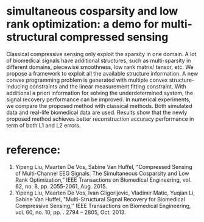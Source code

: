 # simultaneous cosparsity and low rank optimization: a demo for multi-structural compressed sensing
Classical compressive sensing only exploit the sparsity in one domain. A lot of biomedical signals have additional structures, such as multi-sparsity in different domains, piecewise smoothness, low rank matrix/ tensor, etc. We propose a framework to exploit all the available structure information. A new convex programming problem is generated with multiple convex structure-inducing constraints and the linear measurement fitting constraint. With additional a priori information for solving the underdetermined system, the signal recovery performance can be improved. In numerical experiments, we compare the proposed method with classical methods. Both simulated data and real-life biomedical data are used. Results show that the newly proposed method achieves better reconstruction accuracy performance in term of both L1 and L2 errors.
# reference:
1.	Yipeng Liu, Maarten De Vos, Sabine Van Huffel, “Compressed Sensing of Multi-Channel EEG Signals: The Simultaneous Cosparsity and Low Rank Optimization,” IEEE Transactions on Biomedical Engineering, vol. 62, no. 8, pp. 2055-2061, Aug. 2015.
2.	Yipeng Liu, Maarten De Vos, Ivan Gligorijevic, Vladimir Matic, Yuqian Li, Sabine Van Huffel, "Multi-Structural Signal Recovery for Biomedical Compressive Sensing,'' IEEE Transactions on Biomedical Engineering, vol. 60, no. 10, pp. . 2794 – 2805, Oct. 2013.

